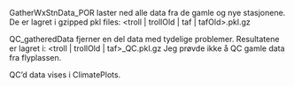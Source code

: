 GatherWxStnData_POR laster ned alle data fra de gamle og nye stasjonene. De er lagret i gzipped pkl files:
<troll | trollOld | taf | tafOld>_<start-year-month>_<end-year-month>.pkl.gz

QC_gatheredData fjerner en del data med tydelige problemer. Resultatene er lagret i:
<troll | trollOld | taf>_<startYear>_<endYear>_QC.pkl.gz
Jeg prøvde ikke å QC gamle data fra flyplassen.

QC’d data vises i ClimatePlots.
